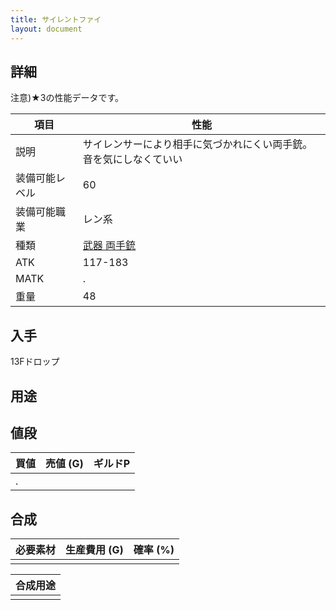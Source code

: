 ```yaml
---
title: サイレントファイ
layout: document
---
```

## 詳細

注意)★3の性能データです。

|項目|性能|
|---|---|
|説明|サイレンサーにより相手に気づかれにくい両手銃。音を気にしなくていい|
|装備可能レベル|60|
|装備可能職業|レン系|
|種類|[武器 両手銃](武器(両手銃))|
|ATK|117-183|
|MATK|.|
|重量|48|

## 入手

13Fドロップ

## 用途

## 値段


|買値|売値 (G)|ギルドP|
|---|---|---|
|.|||

## 合成


|必要素材|生産費用 (G)|確率 (%)|
|---|---|---|
||||


|合成用途|
|---|
||